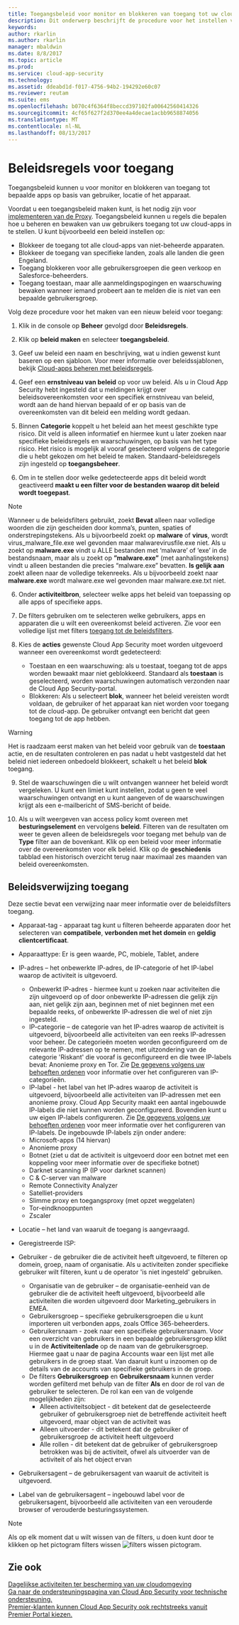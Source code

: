 ```yaml
---
title: Toegangsbeleid voor monitor en blokkeren van toegang tot uw cloud-apps maken | Microsoft Docs
description: Dit onderwerp beschrijft de procedure voor het instellen van een toegangsbeleid voor monitor en blokkeren van toegang tot uw cloud-apps.
keywords: 
author: rkarlin
ms.author: rkarlin
manager: mbaldwin
ms.date: 8/8/2017
ms.topic: article
ms.prod: 
ms.service: cloud-app-security
ms.technology: 
ms.assetid: ddeabd1d-f017-4756-94b2-194292e60c07
ms.reviewer: reutam
ms.suite: ems
ms.openlocfilehash: b070c4f6364f8beccd397102fa00642560414326
ms.sourcegitcommit: 4cf65f627f2d370ee4a4decae1acbb9658874056
ms.translationtype: MT
ms.contentlocale: nl-NL
ms.lasthandoff: 08/13/2017
---
```

# <a name="access-policies"></a>Beleidsregels voor toegang  
Toegangsbeleid kunnen u voor monitor en blokkeren van toegang tot bepaalde apps op basis van gebruiker, locatie of het apparaat.

Voordat u een toegangsbeleid maken kunt, is het nodig zijn voor [implementeren van de Proxy](proxy-deployment.md). Toegangsbeleid kunnen u regels die bepalen hoe u beheren en bewaken van uw gebruikers toegang tot uw cloud-apps in te stellen.
U kunt bijvoorbeeld een beleid instellen op:
- Blokkeer de toegang tot alle cloud-apps van niet-beheerde apparaten.
- Blokkeer de toegang van specifieke landen, zoals alle landen die geen Engeland.
- Toegang blokkeren voor alle gebruikersgroepen die geen verkoop en Salesforce-beheerders.
- Toegang toestaan, maar alle aanmeldingspogingen en waarschuwing bewaken wanneer iemand probeert aan te melden die is niet van een bepaalde gebruikersgroep.

Volg deze procedure voor het maken van een nieuw beleid voor toegang:  
  
1.  Klik in de console op **Beheer** gevolgd door **Beleidsregels**.  
  
2.  Klik op **beleid maken** en selecteer **toegangsbeleid**.  
  
3.  Geef uw beleid een naam en beschrijving, wat u indien gewenst kunt baseren op een sjabloon. Voor meer informatie over beleidssjablonen, bekijk [Cloud-apps beheren met beleidsregels](control-cloud-apps-with-policies.md).  
  
3. Geef een **ernstniveau van beleid** op voor uw beleid. Als u in Cloud App Security hebt ingesteld dat u meldingen krijgt over beleidsovereenkomsten voor een specifiek ernstniveau van beleid, wordt aan de hand hiervan bepaald of er op basis van de overeenkomsten van dit beleid een melding wordt gedaan.

4.  Binnen **Categorie** koppelt u het beleid aan het meest geschikte type risico. Dit veld is alleen informatief en hiermee kunt u later zoeken naar specifieke beleidsregels en waarschuwingen, op basis van het type risico.  Het risico is mogelijk al vooraf geselecteerd volgens de categorie die u hebt gekozen om het beleid te maken. Standaard-beleidsregels zijn ingesteld op **toegangsbeheer**.  
  
5.  Om in te stellen door welke gedetecteerde apps dit beleid wordt geactiveerd **maakt u een filter voor de bestanden waarop dit beleid wordt toegepast**. 

 > [!NOTE] 
 > Wanneer u de beleidsfilters gebruikt, zoekt **Bevat** alleen naar volledige woorden die zijn gescheiden door komma’s, punten, spaties of onderstrepingstekens. Als u bijvoorbeeld zoekt op **malware** of **virus**, wordt virus_malware_file.exe wel gevonden maar malwarevirusfile.exe niet. Als u zoekt op **malware.exe** vindt u ALLE bestanden met ‘malware’ of ‘exe’ in de bestandsnaam, maar als u zoekt op **”malware.exe”** (met aanhalingstekens) vindt u alleen bestanden die precies “malware.exe” bevatten. **Is gelijk aan** zoekt alleen naar de volledige tekenreeks. Als u bijvoorbeeld zoekt naar **malware.exe** wordt malware.exe wel gevonden maar malware.exe.txt niet.  

6.   Onder **activiteitbron**, selecteer welke apps het beleid van toepassing op alle apps of specifieke apps.

7. De filters gebruiken om te selecteren welke gebruikers, apps en apparaten die u wilt een overeenkomst beleid activeren. Zie voor een volledige lijst met filters [toegang tot de beleidsfilters](#access-policy-filters).

8.  Kies de **acties** gewenste Cloud App Security moet worden uitgevoerd wanneer een overeenkomst wordt gedetecteerd:
    - Toestaan en een waarschuwing: als u toestaat, toegang tot de apps worden bewaakt maar niet geblokkeerd. Standaard als **toestaan** is geselecteerd, worden waarschuwingen automatisch verzonden naar de Cloud App Security-portal. 
    - Blokkeren: Als u selecteert **blok**, wanneer het beleid vereisten wordt voldaan, de gebruiker of het apparaat kan niet worden voor toegang tot de cloud-app. De gebruiker ontvangt een bericht dat geen toegang tot de app hebben.
  
>[!WARNING]
>Het is raadzaam eerst maken van het beleid voor gebruik van de **toestaan** actie, en de resultaten controleren en pas nadat u hebt vastgesteld dat het beleid niet iedereen onbedoeld blokkeert, schakelt u het beleid **blok** toegang.
  
9. Stel de waarschuwingen die u wilt ontvangen wanneer het beleid wordt vergeleken. U kunt een limiet kunt instellen, zodat u geen te veel waarschuwingen ontvangt en u kunt aangeven of de waarschuwingen krijgt als een e-mailbericht of SMS-bericht of beide.

10. Als u wilt weergeven van access policy komt overeen met **besturingselement** en vervolgens **beleid**. Filteren van de resultaten om weer te geven alleen de beleidsregels voor toegang met behulp van de **Type** filter aan de bovenkant. Klik op een beleid voor meer informatie over de overeenkomsten voor elk beleid. Klik op de **geschiedenis** tabblad een historisch overzicht terug naar maximaal zes maanden van beleid overeenkomsten.     
  
## Beleidsverwijzing toegang<a name="access-policy-filters"></a>

Deze sectie bevat een verwijzing naar meer informatie over de beleidsfilters toegang. 

- Apparaat-tag - apparaat tag kunt u filteren beheerde apparaten door het selecteren van **compatibele**, **verbonden met het domein** en **geldig clientcertificaat**.
- Apparaattype: Er is geen waarde, PC, mobiele, Tablet, andere
-   IP-adres – het onbewerkte IP-adres, de IP-categorie of het IP-label waarop de activiteit is uitgevoerd.  
    - Onbewerkt IP-adres - hiermee kunt u zoeken naar activiteiten die zijn uitgevoerd op of door onbewerkte IP-adressen die gelijk zijn aan, niet gelijk zijn aan, beginnen met of niet beginnen met een bepaalde reeks, of onbewerkte IP-adressen die wel of niet zijn ingesteld. 
    - IP-categorie – de categorie van het IP-adres waarop de activiteit is uitgevoerd, bijvoorbeeld alle activiteiten van een reeks IP-adressen voor beheer. De categorieën moeten worden geconfigureerd om de relevante IP-adressen op te nemen, met uitzondering van de categorie 'Riskant' die vooraf is geconfigureerd en die twee IP-labels bevat: Anonieme proxy en Tor. Zie [De gegevens volgens uw behoeften ordenen](ip-tags.md) voor informatie over het configureren van IP-categorieën.  
    - IP-label - het label van het IP-adres waarop de activiteit is uitgevoerd, bijvoorbeeld alle activiteiten van IP-adressen met een anonieme proxy. Cloud App Security maakt een aantal ingebouwde IP-labels die niet kunnen worden geconfigureerd. Bovendien kunt u uw eigen IP-labels configureren. Zie [De gegevens volgens uw behoeften ordenen](ip-tags.md) voor meer informatie over het configureren van IP-labels.
   De ingebouwde IP-labels zijn onder andere:
    - Microsoft-apps (14 hiervan)
    - Anonieme proxy
    - Botnet (ziet u dat de activiteit is uitgevoerd door een botnet met een koppeling voor meer informatie over de specifieke botnet)
    - Darknet scanning IP (IP voor darknet scannen)
    - C & C-server van malware
    - Remote Connectivity Analyzer
    - Satelliet-providers
    - Slimme proxy en toegangsproxy (met opzet weggelaten)
    - Tor-eindknooppunten
    - Zscaler

-   Locatie – het land van waaruit de toegang is aangevraagd.    

- Geregistreerde ISP: 

-   Gebruiker - de gebruiker die de activiteit heeft uitgevoerd, te filteren op domein, groep, naam of organisatie. Als u activiteiten zonder specifieke gebruiker wilt filteren, kunt u de operator 'is niet ingesteld' gebruiken.  
    -   Organisatie van de gebruiker – de organisatie-eenheid van de gebruiker die de activiteit heeft uitgevoerd, bijvoorbeeld alle activiteiten die worden uitgevoerd door Marketing_gebruikers in EMEA.  
    -   Gebruikersgroep – specifieke gebruikersgroepen die u kunt importeren uit verbonden apps, zoals Office 365-beheerders.  
    -   Gebruikersnaam - zoek naar een specifieke gebruikersnaam. Voor een overzicht van gebruikers in een bepaalde gebruikersgroep klikt u in de **Activiteitenlade** op de naam van de gebruikersgroep. Hiermee gaat u naar de pagina Accounts waar een lijst met alle gebruikers in de groep staat. Van daaruit kunt u inzoomen op de details van de accounts van specifieke gebruikers in de groep.
       -  De filters **Gebruikersgroep** en **Gebruikersnaam** kunnen verder worden gefilterd met behulp van de filter **Als** en door de rol van de gebruiker te selecteren. De rol kan een van de volgende mogelijkheden zijn:
            - Alleen activiteitsobject - dit betekent dat de geselecteerde gebruiker of gebruikersgroep niet de betreffende activiteit heeft uitgevoerd, maar object van de activiteit was
            - Alleen uitvoerder - dit betekent dat de gebruiker of gebruikersgroep de activiteit heeft uitgevoerd
            - Alle rollen - dit betekent dat de gebruiker of gebruikersgroep betrokken was bij de activiteit, ofwel als uitvoerder van de activiteit of als het object ervan

-   Gebruikersagent – de gebruikersagent van waaruit de activiteit is uitgevoerd.  
  
-   Label van de gebruikersagent – ingebouwd label voor de gebruikersagent, bijvoorbeeld alle activiteiten van een verouderde browser of verouderde besturingssystemen.  
    
>[!NOTE]
> Als op elk moment dat u wilt wissen van de filters, u doen kunt door te klikken op het pictogram filters wissen ![filters wissen pictogram](./media/clear-filters.png).


## <a name="see-also"></a>Zie ook  
[Dagelijkse activiteiten ter bescherming van uw cloudomgeving](daily-activities-to-protect-your-cloud-environment.md)   
[Ga naar de ondersteuningspagina van Cloud App Security voor technische ondersteuning.](http://support.microsoft.com/oas/default.aspx?prid=16031)   
[Premier-klanten kunnen Cloud App Security ook rechtstreeks vanuit Premier Portal kiezen.](https://premier.microsoft.com/)  
  
  